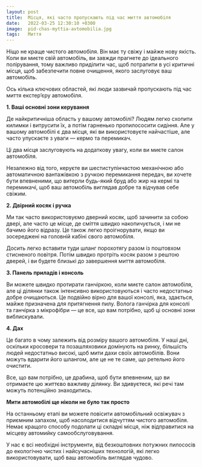 ```yaml
---
layout: post
title:  Місця, які часто пропускають під час миття автомобіля
date:   2022-03-25 12:30:10 +0300
image:  pid-chas-myttia-avtomobilia.jpg
tags:   Миття
---
```

Ніщо не краще чистого автомобіля. Він має ту свіжу і майже нову якість. Коли ви миєте свій автомобіль, ви завжди прагнете до ідеального полірування, тому важливо приділити час, щоб потрапити в усі критичні місця, щоб забезпечити повне очищення, якого заслуговує ваш автомобіль. 

Ось кілька ключових областей, які люди зазвичай пропускають під час миття екстер’єру автомобіля. 


**1. Ваші основні зони керування** 


Де найкритичніша область у вашому автомобілі? Людям легко схопити килимки і витрусити їх, а потім гарненько пропилососити сидіння. Але у вашому автомобілі є два місця, які ви використовуєте найчастіше, але часто упускаєте з уваги — кермо та перемикач. 

Ці два місця заслуговують на додаткову увагу, коли ви миєте салон автомобіля. 

Незалежно від того, керуєте ви шестиступінчастою механічною або автоматичною вантажівкою з ручкою перемикання передач, ви хочете бути впевненими, що витерли будь-який бруд або жир на кермі та перемикачі, щоб ваш автомобіль виглядав добре та відчував себе свіжим. 


**2. Двірний косяк і ручка**


Ми так часто використовуємо дверний косяк, щоб зачинити за собою двері, але часто це місце, де сміття швидко накопичується, і ми не бачимо його відразу. Це також легко проігнорувати, якщо ви зосереджені на головній кабіні свого автомобіля. 

Досить легко вставити туди шланг порохотягу разом із поштовхом стисненого повітря. Потім швидко протріть косяк разом з рештою дверей, і ви будете близькі до завершення миття автомобіля. 


**3. Панель приладів і консоль** 


Ви можете швидко протирати ганчіркою, коли миєте салон автомобіля, але ці ділянки також інтенсивно використовуються і часто недостатньо добре очищаються. Це подвійно вірно для вашої консолі, яка, здається, майже призначена для притягнення пилу. Волога ганчірка для консолі та ганчірка з мікрофібри — це все, що вам потрібно, щоб ці основні зони виблискували. 


**4. Дах** 


Це багато в чому залежить від розміру вашого автомобіля. У наші дні, оскільки кросовери та позашляховики домінують на ринку, більшість людей недостатньо високі, щоб мити дахи своїх автомобілів. Вони можуть вдарити його шлангом, але це не те саме, що ретельно його очистити. 

Все, що вам потрібно, це драбина, щоб бути впевненим, що ви отримаєте цю життєво важливу ділянку. Ви здивуєтеся, які речі там можуть потенційно знаходитись. 


**Мити автомобілі ще ніколи не було так просто** 


На останньому етапі ви можете повісити автомобільний освіжувач з приємним запахом, щоб насолодитися відчуттям чистого автомобіля. Немає кращого способу подолати ці складні місця, ніж відправитися на місцеву автомийку самообслуговування. 

У нас є всі необхідні інструменти, від безкоштовних потужних пилососів до екологічно чистих і найсучасніших технологій, які легко використовувати, щоб ваш автомобіль виглядав чудово. 